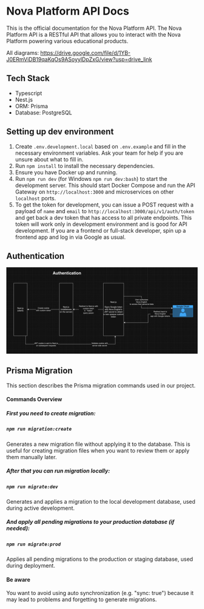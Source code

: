 # Nova Platform API Docs

This is the official documentation for the Nova Platform API. The Nova Platform API is a RESTful API that allows you to interact with the Nova Platform powering various educational products. 

All diagrams: https://drive.google.com/file/d/1YB-J0ERmViDB19qaKqOs9ASoyylDpZxG/view?usp=drive_link

## Tech Stack

- Typescript
- Nest.js
- ORM: Prisma
- Database: PostgreSQL

## Setting up dev environment

1. Create `.env.development.local` based on `.env.example` and fill in the necessary environment variables. Ask your team for help if you are unsure about what to fill in.
2. Run `npm install` to install the necessary dependencies.
3. Ensure you have Docker up and running.
4. Run `npm run dev` (for Windows `npm run dev:bash`) to start the development server. This should start Docker Compose and run the API Gateway on `http://localhost:3000` and microservices on other `localhost` ports.
5. To get the token for development, you can issue a POST request with a payload of `name` and `email` to `http://localhost:3000/api/v1/auth/token` and get back a dev token that has access to all private endpoints. This token will work only in development environment and is good for API development. If you are a frontend or full-stack developer, spin up a frontend app and log in via Google as usual.

## Authentication

![Authentication with Next.js and Nest.js](documentation/auth.png)

## Prisma Migration

This section describes the Prisma migration commands used in our project.

#### Commands Overview

##### First you need to create migration:

##### `npm run migration:create`
Generates a new migration file without applying it to the database. This is useful for creating migration files when you want to review them or apply them manually later.

##### After that you can run migration locally:

##### `npm run migrate:dev`
Generates and applies a migration to the local development database, used during active development.

##### And apply all pending migrations to your production database (if needed):

##### `npm run migrate:prod`
Applies all pending migrations to the production or staging database, used during deployment.

#### Be aware
You want to avoid using auto synchronization (e.g. "sync: true") because it may lead to problems and forgetting to generate migrations.